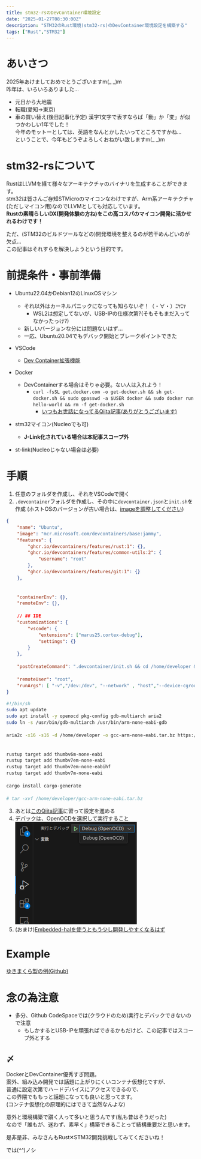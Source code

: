 ```yaml
---
title: stm32-rsのDevContainer環境設定
date: "2025-01-27T08:30:00Z"
description: "STM32のRust環境(stm32-rs)のDevContainer環境設定を構築する"
tags: ["Rust","STM32"]
---
```

# あいさつ
2025年あけましておめでとうございますm(_ _)m   
昨年は、いろいろありました...   
- 元日から大地震
- 転職(愛知→東京)
- 車の買い替え(後日記事化予定)
漢字1文字で表すならば「動」か「変」が似つかわしい1年でした！   
今年のモットーとしては、英語をなんとかしたいってところですかね...   
ということで、今年もどうぞよろしくおねがい致しますm(_ _)m   

# stm32-rsについて
RustはLLVMを経て様々なアーキテクチャのバイナリを生成することができます。    
stm32は皆さんご存知STMicroのマイコンなわけですが、Arm系アーキテクチャ(ただしマイコン用)なのでLLVMとしても対応しています。    
**Rustの素晴らしいDX(開発体験の方ね)をこの高コスパのマイコン開発に活かせれるわけです！**   
   
ただ、(STM32のビルドツールなどの)開発環境を整えるのが若干めんどいのが欠点...      
この記事はそれすらを解決しようという目的です。


# 前提条件・事前準備
- Ubuntu22.04かDebian12のLinuxOSマシン
    - それ以外はカーネルパニックになっても知らないぞ！（・∀・）ﾆﾔﾆﾔ
        - WSL2は想定してないが、USB-IPの仕様次第?(そもそもまだ入ってなかったっけ?)
    - 新しいバージョンな分には問題ないはず...
    - 一応、Ubuntu20.04でもデバック開始とブレークポイントできた
- VSCode
    - [Dev Container拡張機能](https://marketplace.visualstudio.com/items?itemName=ms-vscode-remote.remote-containers)
- Docker
    - DevContainerする場合はそりゃ必要。ない人は入れよう！
        - `curl -fsSL get.docker.com -o get-docker.sh && sh get-docker.sh && sudo gpasswd -a $USER docker && sudo docker run hello-world && rm -f get-docker.sh`
            - [いつもお世話になってるQiita記事(ありがとうございます)](https://qiita.com/KEINOS/items/bdc9450c1a88c210aa88)
    

- stm32マイコン(Nucleoでも可)
    - **J-Link化されている場合は本記事スコープ外**
- st-link(Nucleoじゃない場合は必要)

# 手順
1. 任意のフォルダを作成し、それをVSCodeで開く
1. `.devcontainer`フォルダを作成し、その中に`devcontainer.json`と`init.sh`を作成
(ホストOSのバージョンが古い場合は、[imageを調整してください](https://hub.docker.com/r/microsoft/devcontainers-base))
``` json{3}:title=devcontainer.json
{
	"name": "Ubuntu",
	"image": "mcr.microsoft.com/devcontainers/base:jammy",
	"features": {
		"ghcr.io/devcontainers/features/rust:1": {},
		"ghcr.io/devcontainers/features/common-utils:2": {
            "username": "root"
        },
        "ghcr.io/devcontainers/features/git:1": {}
	},


    "containerEnv": {},
    "remoteEnv": {},

	// ## IDE
    "customizations": {
        "vscode": {
            "extensions": ["marus25.cortex-debug"],
            "settings": {}
        }
    },

	"postCreateCommand": ".devcontainer/init.sh && cd /home/developer && tar -xvf /home/developer/gcc-arm-none-eabi.tar.bz",

	"remoteUser": "root",
	"runArgs": [ "-v","/dev:/dev", "--network" , "host","--device-cgroup-rule","c 189:* rmw"]
}

```
``` bash:title=init.sh
#!/bin/sh
sudo apt update
sudo apt install -y openocd pkg-config gdb-multiarch aria2
sudo ln -s /usr/bin/gdb-multiarch /usr/bin/arm-none-eabi-gdb

aria2c -x16 -s16 -d /home/developer -o gcc-arm-none-eabi.tar.bz https://developer.arm.com/-/media/Files/downloads/gnu-rm/10.3-2021.10/gcc-arm-none-eabi-10.3-2021.10-x86_64-linux.tar.bz2?rev=78196d3461ba4c9089a67b5f33edf82a&hash=5631ACEF1F8F237389F14B41566964EC


rustup target add thumbv6m-none-eabi
rustup target add thumbv7em-none-eabi
rustup target add thumbv7em-none-eabihf
rustup target add thumbv7m-none-eabi

cargo install cargo-generate

# tar -xvf /home/developer/gcc-arm-none-eabi.tar.bz
```
3. あとは[このQiita記事](https://qiita.com/Kosuke_Matsui/items/031b2d60f3242617115e#%E3%82%B5%E3%83%B3%E3%83%97%E3%83%AB%E3%83%97%E3%83%AD%E3%82%B8%E3%82%A7%E3%82%AF%E3%83%88%E3%81%A7%E5%8B%95%E4%BD%9C%E7%A2%BA%E8%AA%8D)に習って設定を進める
1. デバックは、OpenOCDを選択して実行すること
![alt text](image.png)
1. (おまけ)[Embedded-halを使うともう少し開発しやすくなるはず](https://zeptoelecdesign.com/rust-embedded3/)

# Example
[ゆきまくら製の例(Github)](https://github.com/yukimakura/stm32-rs-devcontainer-nucleo-f446re)

# 念の為注意
- 多分、Github CodeSpaceでは(クラウドのため)実行とデバックできないので注意   
    - もしかするとUSB-IPを頑張ればできるかもだけど、この記事ではスコープ外とする

## 〆
DockerとDevContainer優秀すぎ問題。   
案外、組み込み開発では話題に上がりにくいコンテナ仮想化ですが、   
普通に設定次第でハードデバイスにアクセスできるので、    
この界隈でももっと話題になっても良いと思ってます。   
(コンテナ仮想化の原理的にはできて当然なんよな)      
   
意外と環境構築で躓く人って多いと思うんです(私も昔はそうだった)     
なので「誰もが、迷わず、素早く」構築できることって結構重要だと思います。   
    
是非是非、みなさんもRust✕STM32開発挑戦してみてくださいね！   
    
では(*^^*)ノシ
